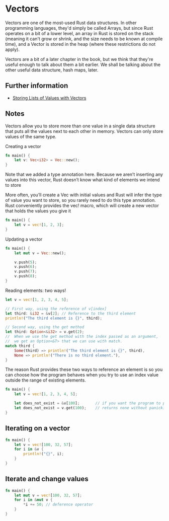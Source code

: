 # Vectors

Vectors are one of the most-used Rust data structures. In other programming
languages, they'd simply be called Arrays, but since Rust operates on a
bit of a lower level, an array in Rust is stored on the stack (meaning it
can't grow or shrink, and the size needs to be known at compile time),
and a Vector is stored in the heap (where these restrictions do not apply).

Vectors are a bit of a later chapter in the book, but we think that they're
useful enough to talk about them a bit earlier. We shall be talking about
the other useful data structure, hash maps, later.

## Further information

- [Storing Lists of Values with Vectors](https://doc.rust-lang.org/stable/book/ch08-01-vectors.html)

## Notes 

Vectors allow you to store more than one value in a single data structure that puts all the values next to each other in memory. Vectors can only store values of the same type.

Creating a vector
```rust
fn main() {
    let v: Vec<i32> = Vec::new();
}
```
Note that we added a type annotation here. Because we aren’t inserting any values into this vector, Rust doesn’t know what kind of elements we intend to store

More often, you’ll create a Vec<T> with initial values and Rust will infer the type of value you want to store, so you rarely need to do this type annotation. Rust conveniently provides the vec! macro, which will create a new vector that holds the values you give it

```rust
fn main() {
    let v = vec![1, 2, 3];
}

```
Updating a vector

```rust
fn main() {
    let mut v = Vec::new();

    v.push(5);
    v.push(6);
    v.push(7);
    v.push(8);
}
```

Reading elements: two ways!
```rust
let v = vec![1, 2, 3, 4, 5];

// First way, using the reference of v[index]
let third: &i32 = &v[2]; // Reference to the third element
println!("The third element is {}", third);

// Second way, using the get method
let third: Option<&i32> = v.get(2); 
//  When we use the get method with the index passed as an argument, 
//  we get an Option<&T> that we can use with match.
match third {
    Some(third) => println!("The third element is {}", third),
    None => println!("There is no third element."),
}
```

The reason Rust provides these two ways to reference an element is so you can choose how the program behaves when you try to use an index value outside the range of existing elements.

```rust
fn main() {
    let v = vec![1, 2, 3, 4, 5];

    let does_not_exist = &v[100];       // if you want the program to panic (crash)
    let does_not_exist = v.get(100);    // returns none without panicking
}
```

## Iterating on a vector

```rust
fn main() {
    let v = vec![100, 32, 57];
    for i in &v {
        println!("{}", i);
    }
}
```

## Iterate and change values

```rust
fn main() {
    let mut v = vec![100, 32, 57];
    for i in &mut v {
        *i += 50; // deference operator
    }
}
```